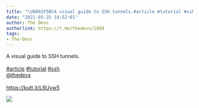 ```yaml
---
title: "\U0001F5BCA visual guide to SSH tunnels.#article #tutorial #ssh@thedevshttps://kutt.it/L6Uyw5"
date: "2021-03-25 14:52:01"
author: The Devs
authorlink: https://t.me/thedevs/1889
tags:
- The-Devs
---
```

<p>A visual guide to SSH tunnels.<br><br><a href="https://t.me/thedevs/1889?q=%23article">#article</a> <a href="https://t.me/thedevs/1889?q=%23tutorial">#tutorial</a> <a href="https://t.me/thedevs/1889?q=%23ssh">#ssh</a><br><a href="https://t.me/thedevs" target="_blank">@thedevs</a><br><br><a href="https://kutt.it/L6Uyw5" target="_blank" rel="noopener">https://kutt.it/L6Uyw5</a></p><img src="https://cdn4.telesco.pe/file/u3y_-H4vbRaGjWsv5_pJERi4wg7_JhgP3byc8hyUmL6ArJqH_J-4Wg_z71CBkuu0LK1lC0FbQoA3WO8Sn3OpfaIUSBmbfWZ0uPrqItWC1vTbX6ld4nobntDGcdefVZsBwNn-EJJe--OoSiTUJ93YAAJelfqsuCTVE3ZIYKk1M5paa12s29LlFvVWaK6qekcZTodHnOB6CHW4jbzZq6gLYrOGTbsf1UMt7aSQQtTo5YlAF3JLJAA62aLKLNiH7E7EdljqPa8SZcaRNumnv8vKf1PUXIrxfaJhglRm5EcWhe6XgsuV3iaK1xk6f3hmXeSYKVYSJqyu3-WEIdJDna45iQ.jpg" referrerpolicy="no-referrer">